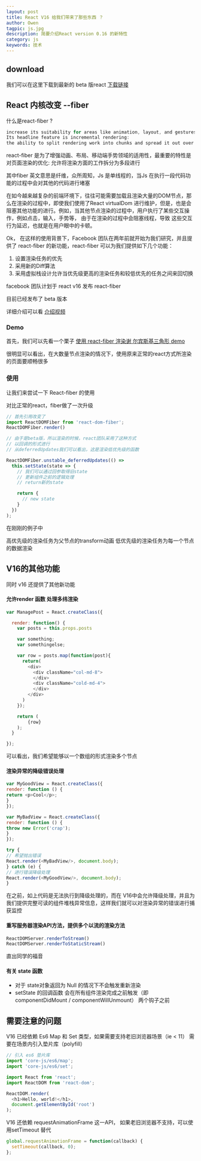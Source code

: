 ```yaml
---
layout: post
title: React V16 给我们带来了那些东西 ？
author: Owen
tagpic: js.jpg
description: 简要介绍React version 0.16 的新特性
category: js
keywords: 技术
---
```


## download

我们可以在这里下载到最新的 beta 版react [下载链接](https://github.com/facebook/react/releases/tag/16.0.0-beta.5)

## React 内核改变 --fiber

什么是react-fiber ?

```js
increase its suitability for areas like animation, layout, and gestures.
Its headline feature is incremental rendering: 
the ability to split rendering work into chunks and spread it out over multiple frames.
 ```

react-fiber 是为了增强动画、布局、移动端手势领域的适用性，最重要的特性是对页面渲染的优化: 允许将渲染方面的工作拆分为多段进行

其中fiber 英文意思是纤维，众所周知，Js 是单线程的，当Js 在执行一段代码功能的过程中会对其他的代码进行堵塞

在如今越来越复杂的前端环境下，往往可能需要加载且渲染大量的DOM节点，那么在渲染的过程中，即使我们使用了React virtualDom 进行维护，但是，也是会阻塞其他功能的进行。例如，当其他节点渲染的过程中，用户执行了某些交互操作，例如点击，输入，手势等， 由于在渲染的过程中会阻塞线程，导致 这些交互行为延迟，也就是在用户眼中的卡顿。

Ok， 在这样的使用背景下，Facebook 团队在两年前就开始为我们研究，并且提供了 react-fiber 的新功能，react-fiber 可以为我们提供如下几个功能：
  
  1. 设置渲染任务的优先
  2. 采用新的Diff算法
  3. 采用虚拟栈设计允许当优先级更高的渲染任务和较低优先的任务之间来回切换


facebook 团队计划于 react v16 发布 react-fiber

目前已经发布了 beta 版本 

详细介绍可以看 [介绍视频](https://www.youtube.com/watch?v=aV1271hd9ew)

### Demo

首先，我们可以先看一个栗子 [使用 react-fiber 渲染谢 尔宾斯基三角形 demo](https://claudiopro.github.io/react-fiber-vs-stack-demo/)

很明显可以看出，在大数量节点渲染的情况下，使用原来正常的react方式所渲染的页面要顺畅很多

### 使用

让我们来尝试一下 React-fiber 的使用

对比正常的react，fiber做了一次升级


```js
// 首先引用改变了
import ReactDOMFiber from 'react-dom-fiber';
ReactDOMFiber.render()
```

```js
// 由于是beta版，所以渲染的时候，react团队采用了这种方式
// 以回调的形式进行
// 从deferredUpdates我们可以看出，这是渲染低优先级的函数

ReactDOMFiber.unstable_deferredUpdates(() =>
  this.setState(state => {
    // 我们可以通过回参取得旧state
    // 更新组件之前的逻辑处理
    // return新的state

    return {
      // new state  
    }
  })
);
```

在刚刚的例子中

高优先级的渲染任务为父节点的transform动画
低优先级的渲染任务为每一个节点的数据渲染

## V16的其他功能

同时 v16 还提供了其他新功能

#### 允许render 函数 处理多纬渲染

```js
var ManagePost = React.createClass({

  render: function() {
    var posts = this.props.posts

    var something;
    var somethingelse;

    var row = posts.map(function(post){
      return(
        <div>
          <div className="col-md-8">
          </div>
          <div className="cold-md-4">
          </div>
        </div>
      )
    });

    return (
        {row}
    );
  }

});
```
可以看出，我们希望能够以一个数组的形式渲染多个节点

#### 渲染异常的降级错误处理

```js
var MyGoodView = React.createClass({
render: function () {
return <p>Cool</p>;
}
});

var MyBadView = React.createClass({
render: function () {
throw new Error('crap');
}
});

try {
// 希望抛出错误
React.render(<MyBadView/>, document.body);
} catch (e) {
// 进行错误降级处理
React.render(<MyGoodView/>, document.body);
}
```
在之前，如上代码是无法执行到降级处理的，而在 V16中会允许降级处理，并且为我们提供完整可读的组件堆栈异常信息，这样我们就可以对渲染异常的错误进行捕获监控

#### 重写服务器渲染API方法，提供多个以流的渲染方法
  
```js
ReactDOMServer.renderToStream()
ReactDOMServer.renderToStaticStream()
```

直出同学的福音

####  有关 state 函数
* 对于 state对象返回为 Null 的情况下不会触发重新渲染
* setState 的回调函数 会在所有组件渲染完成之前触发（即componentDidMount / componentWillUnmount） 两个钩子之前

## 需要注意的问题

V16 已经依赖 Es6 Map 和 Set 类型，如果需要支持老旧浏览器场景（ie < 11） 需要在场景内引入垫片库（polyfill）

```js
// 引入 es6 垫片库
import 'core-js/es6/map';
import 'core-js/es6/set';

import React from 'react';
import ReactDOM from 'react-dom';

ReactDOM.render(
  <h1>Hello, world!</h1>,
  document.getElementById('root')
);
```

V16 还依赖 requestAnimationFrame 这一API， 如果老旧浏览器不支持，可以使用setTimeout 替代

```js
global.requestAnimationFrame = function(callback) {
  setTimeout(callback, 0);
};
```